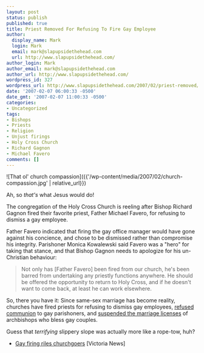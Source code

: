 ```yaml
---
layout: post
status: publish
published: true
title: Priest Removed For Refusing To Fire Gay Employee
author:
  display_name: Mark
  login: Mark
  email: mark@slapupsidethehead.com
  url: http://www.slapupsidethehead.com/
author_login: Mark
author_email: mark@slapupsidethehead.com
author_url: http://www.slapupsidethehead.com/
wordpress_id: 327
wordpress_url: http://www.slapupsidethehead.com/2007/02/priest-removed/
date: '2007-02-07 06:00:33 -0500'
date_gmt: '2007-02-07 11:00:33 -0500'
categories:
- Uncategorized
tags:
- Bishops
- Priests
- Religion
- Unjust firings
- Holy Cross Church
- Richard Gagnon
- Michael Favero
comments: []
---
```

![That ol' church compassion]({{'/wp-content/media/2007/02/church-compassion.jpg' | relative_url}})

Ah, so _that's_ what Jesus would do!

The congregation of the Holy Cross Church is reeling after Bishop Richard Gagnon fired their favorite priest, Father Michael Favero, for refusing to dismiss a gay employee.

Father Favero indicated that firing the gay office manager would have gone against his concience, and chose to be dismissed rather than compromise his integrity. Parishoner Monica Kowalewski said Favero was a "hero" for taking that stance, and that Bishop Gagnon needs to apologize for his un-Christian behaviour:

> Not only has [Father Favero] been fired from our church, he's been barred from undertaking any priestly functions anywhere. He should be offered the opportunity to return to Holy Cross, and if he doesn't want to come back, at least he can work elsewhere.

So, there you have it: Since same-sex marriage has become reality, churches have fired priests for refusing to dismiss gay employees, [refused communion](http://www.slapupsidethehead.com/2006/12/church-refuses-communion/ "Wafer Nazi Alert!") to gay parishoners, and [suspended the marriage licenses](http://www.slapupsidethehead.com/2006/10/church-suspends-archibishop/ "Contrary to what they were bleating about earlier") of archbishops who bless gay couples.

Guess that _terrifying_ slippery slope was actually more like a rope-tow, huh?

- [Gay firing riles churchgoers](http://www.vicnews.com/portals-code/list.cgi?paper=36&cat=23&id=824266) [Victoria News]
